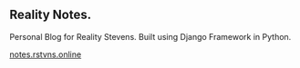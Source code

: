 ## Reality Notes.

Personal Blog for Reality Stevens. Built using Django Framework in Python.

[notes.rstvns.online](https://notes.rstvns.online)


